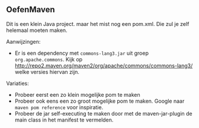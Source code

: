 ## OefenMaven

Dit is een klein Java project. maar het mist nog een pom.xml. Die zul je zelf helemaal moeten maken.

Aanwijzingen:

 * Er is een dependency met `commons-lang3.jar` uit groep `org.apache.commons`.
   Kijk op http://repo2.maven.org/maven2/org/apache/commons/commons-lang3/ welke versies hiervan zijn.

Variaties:
 * Probeer eerst een zo klein mogelijke pom te maken
 * Probeer ook eens een zo groot mogelijke pom te maken. 
   Google naar `maven pom reference`  voor inspiratie.
 * Probeer de jar self-executing te maken door met de maven-jar-plugin de main class in het manifest te vermelden.
 